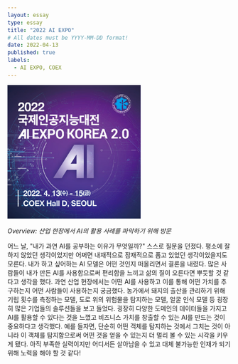 ```yaml
---
layout: essay
type: essay
title: "2022 AI EXPO"
# All dates must be YYYY-MM-DD format!
date: 2022-04-13
published: true
labels:
  - AI EXPO, COEX
---
```


<img width="300px" class="rounded float-start pe-4" src="../img/feeds/aiexpo.jpg">

*Overview: 산업 현장에서 AI의 활용 사례를 파악하기 위해 방문*  

어느 날, "내가 과연 AI를 공부하는 이유가 무엇일까?" 스스로 질문을 던졌다. 평소에 잘 하지 않았던 생각이었지만 어쩌면 내재적으로 잠재적으로 품고 있었던 생각이었을지도 모른다.
내가 하고 싶어하는 AI 모델은 어떤 것인지 떠올리면서 결론을 내렸다. 많은 사람들이 내가 만든 AI를 사용함으로써 편리함을 느끼고 삶의 질이 오른다면 뿌듯할 것 같다고 생각을 했다.
과연 산업 현장에서는 어떤 AI를 사용하고 이를 통해 어떤 가치를 추구하는지 어떤 사람들이 사용하는지 궁금했다.
농가에서 돼지의 출산을 관리하기 위해 기립 횟수를 측정하는 모델, 도로 위의 위험물을 탐지하는 모델, 얼굴 인식 모델 등 굉장히 많은 기업들의 솔루션들을 보고 들었다.
굉장히 다양한 도메인의 데이터들을 가지고 AI를 활용할 수 있다는 것을 느꼈고 비즈니스 가치를 창출할 수 있는 AI를 만드는 것이 중요하다고 생각했다.
예를 들자면, 단순히 어떤 객체를 탐지하는 것에서 그치는 것이 아니라 이 객체를 탐지함으로써 어떤 것을 얻을 수 있는지 더 멀리 볼 수 있는 시각을 키우게 됐다.
아직 부족한 실력이지만 어디서든 살아남을 수 있고 대체 불가능한 인재가 되기 위해 노력을 해야 할 것 같다!
